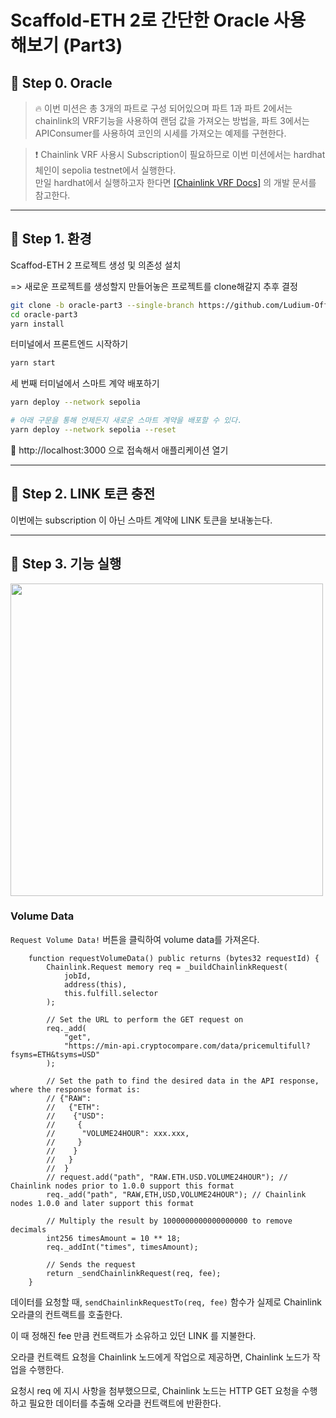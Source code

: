 # Scaffold-ETH 2로 간단한 Oracle 사용 해보기 (Part3)

## 🚩 Step 0. Oracle

> 🔥 이번 미션은 총 3개의 파트로 구성 되어있으며 파트 1과 파트 2에서는 chainlink의 VRF기능을 사용하여 랜덤 값을 가져오는 방법을, 파트 3에서는 APIConsumer를 사용하여 코인의 시세를 가져오는 예제를 구현한다.

> ❗️ Chainlink VRF 사용시 Subscription이 필요하므로 이번 미션에서는 hardhat 체인이 sepolia testnet에서 실행한다.<br/> 만일 hardhat에서 실행하고자 한다면 [[Chainlink VRF Docs]](https://docs.chain.link/vrf) 의 개발 문서를 참고한다.<br />

---

## 🚩 Step 1. 환경

Scaffod-ETH 2 프로젝트 생성 및 의존성 설치

=> 새로운 프로젝트를 생성할지 만들어놓은 프로젝트를 clone해갈지 추후 결정

```sh
git clone -b oracle-part3 --single-branch https://github.com/Ludium-Official/solidity-dapp-mission.git oracle-part3
cd oracle-part3
yarn install
```

터미널에서 프론트엔드 시작하기

```sh
yarn start
```

세 번째 터미널에서 스마트 계약 배포하기

```sh
yarn deploy --network sepolia

# 아래 구문을 통해 언제든지 새로운 스마트 계약을 배포할 수 있다.
yarn deploy --network sepolia --reset
```

📱 http://localhost:3000 으로 접속해서 애플리케이션 열기

---

## 🚩 Step 2. LINK 토큰 충전

이번에는 subscription 이 아닌 스마트 계약에 LINK 토큰을 보내놓는다.

---

## 🚩 Step 3. 기능 실행

<img src='https://github.com/LudiumAgwn/road-to-bangkok/raw/main/%EC%86%94%EB%A6%AC%EB%94%94%ED%8B%B0%20%EB%94%94%EC%95%B1%20%EB%A7%8C%EB%93%A4%EA%B8%B0/%EB%AF%B8%EC%85%98/images/oracle_part3_1.png' width='500px' />

### Volume Data

`Request Volume Data!` 버튼을 클릭하여 volume data를 가져온다.

```solidity
    function requestVolumeData() public returns (bytes32 requestId) {
        Chainlink.Request memory req = _buildChainlinkRequest(
            jobId,
            address(this),
            this.fulfill.selector
        );

        // Set the URL to perform the GET request on
        req._add(
            "get",
            "https://min-api.cryptocompare.com/data/pricemultifull?fsyms=ETH&tsyms=USD"
        );

        // Set the path to find the desired data in the API response, where the response format is:
        // {"RAW":
        //   {"ETH":
        //    {"USD":
        //     {
        //      "VOLUME24HOUR": xxx.xxx,
        //     }
        //    }
        //   }
        //  }
        // request.add("path", "RAW.ETH.USD.VOLUME24HOUR"); // Chainlink nodes prior to 1.0.0 support this format
        req._add("path", "RAW,ETH,USD,VOLUME24HOUR"); // Chainlink nodes 1.0.0 and later support this format

        // Multiply the result by 1000000000000000000 to remove decimals
        int256 timesAmount = 10 ** 18;
        req._addInt("times", timesAmount);

        // Sends the request
        return _sendChainlinkRequest(req, fee);
    }
```

데이터를 요청할 때, `sendChainlinkRequestTo(req, fee)` 함수가 실제로 Chainlink 오라클의 컨트랙트를 호출한다.

이 때 정해진 fee 만큼 컨트랙트가 소유하고 있던 LINK 를 지불한다.

오라클 컨트랙트 요청을 Chainlink 노드에게 작업으로 제공하면, Chainlink 노드가 작업을 수행한다.

요청시 req 에 지시 사항을 첨부했으므로, Chainlink 노드는 HTTP GET 요청을 수행하고 필요한 데이터를 추출해 오라클 컨트랙트에 반환한다.
